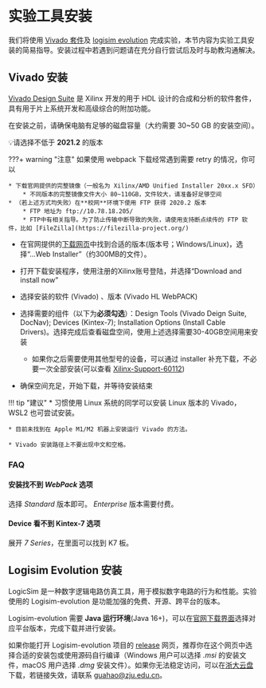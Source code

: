 # 实验工具安装

我们将使用 [Vivado 套件](https://www.xilinx.com/products/design-tools/vivado.html)及 [logisim evolution](https://github.com/logisim-evolution/logisim-evolution) 完成实验，本节内容为实验工具安装的简易指导。安装过程中若遇到问题请在充分自行尝试后及时与助教沟通解决。

## Vivado 安装

[Vivado Design Suite](https://zh.wikipedia.org/zh-hans/Xilinx_Vivado) 是 Xilinx 开发的用于 HDL 设计的合成和分析的软件套件，具有用于片上系统开发和高级综合的附加功能。

在安装之前，请确保电脑有足够的磁盘容量（大约需要 30~50 GB 的安装空间）。

💡请选择不低于 **2021.2** 的版本

???+ warning "注意"
    如果使用 webpack 下载经常遇到需要 retry 的情况，你可以

    * 下载官网提供的完整镜像（一般名为 Xilinx/AMD Unified Installer 20xx.x SFD）
        * 不同版本的完整镜像文件大小 80~110GB，文件较大，请准备好足够空间
    * （若上述方式均失败）在**校网**环境下使用 FTP 获得 2020.2 版本
        * FTP 地址为 ftp://10.78.18.205/
        * FTP中有相关指导。为了防止传输中断导致的失败，请使用支持断点续传的 FTP 软件，比如 [FileZilla](https://filezilla-project.org/)
    

* 在官网提供的[下载网页](https://www.xilinx.com/support/download/index.html/content/xilinx/en/downloadNav/vivado-design-tools/archive.html)中找到合适的版本(版本号；Windows/Linux)，选择“...Web Installer”（约300MB的文件）。

* 打开下载安装程序，使用注册的Xilinx账号登陆，并选择“Download and install now”
* 选择安装的软件 (Vivado) 、版本 (Vivado HL WebPACK)
* 选择需要的组件（以下为**必须勾选**）：Design Tools (Vivado Deign Suite, DocNav); Devices (Kintex-7); Installation Options (Install Cable Drivers)。选择完成后查看磁盘空间，使用上述选择需要30-40GB空间用来安装
    * 如果你之后需要使用其他型号的设备，可以通过 installer 补充下载，不必要一次全部安装(可以查看 [Xilinx-Support-60112](https://support.xilinx.com/s/article/60112))
* 确保空间充足，开始下载，并等待安装结束

!!! tip "建议"
    * 习惯使用 Linux 系统的同学可以安装 Linux 版本的 Vivado，WSL2 也可尝试安装。

    * 目前未找到在 Apple M1/M2 机器上安装运行 Vivado 的方法。

    * Vivado 安装路径上不要出现中文和空格。

### FAQ

#### 安装找不到 *WebPack* 选项

选择 *Standard* 版本即可。 *Enterprise* 版本需要付费。

#### Device 看不到 Kintex-7 选项

展开 *7 Series*，在里面可以找到 K7 板。

## Logisim Evolution 安装

LogicSim 是一种数字逻辑电路仿真工具，用于模拟数字电路的行为和性能。实验使用的 Logisim-evolution 是功能加强的免费、开源、跨平台的版本。

Logisim-evolution 需要 **Java 运行环境**(Java 16+)，可以在[官网下载界面](https://www.oracle.com/java/technologies/downloads/#java17)选择对应平台版本，完成下载并进行安装。

如果你能打开 Logisim-evolution 项目的 [release](https://github.com/logisim-evolution/logisim-evolution/releases/tag/v3.8.0) 网页，推荐你在这个网页中选择合适的安装包或使用源码自行编译（Windows 用户可以选择 *.msi* 的安装文件，macOS 用户选择 *.dmg* 安装文件）。如果你无法稳定访问，可以在[浙大云盘](https://pan.zju.edu.cn/share/4e7b3139e7a5a3ff998ad1b5b6)下载，若链接失效，请联系 guahao@zju.edu.cn。